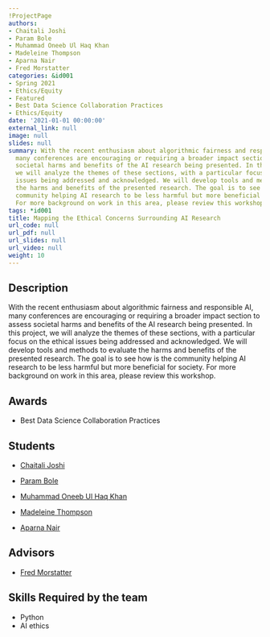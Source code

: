 ```yaml
---
!ProjectPage
authors:
- Chaitali Joshi
- Param Bole
- Muhammad Oneeb Ul Haq Khan
- Madeleine Thompson
- Aparna Nair
- Fred Morstatter
categories: &id001
- Spring 2021
- Ethics/Equity
- Featured
- Best Data Science Collaboration Practices
- Ethics/Equity
date: '2021-01-01 00:00:00'
external_link: null
image: null
slides: null
summary: With the recent enthusiasm about algorithmic fairness and responsible AI,
  many conferences are encouraging or requiring a broader impact section to assess
  societal harms and benefits of the AI research being presented. In this project,
  we will analyze the themes of these sections, with a particular focus on the ethical
  issues being addressed and acknowledged. We will develop tools and methods to evaluate
  the harms and benefits of the presented research. The goal is to see how is the
  community helping AI research to be less harmful but more beneficial for society.
  For more background on work in this area, please review this workshop.
tags: *id001
title: Mapping the Ethical Concerns Surrounding AI Research
url_code: null
url_pdf: null
url_slides: null
url_video: null
weight: 10
---
```

## Description

With the recent enthusiasm about algorithmic fairness and responsible AI, many conferences are encouraging or requiring a broader impact section to assess societal harms and benefits of the AI research being presented. In this project, we will analyze the themes of these sections, with a particular focus on the ethical issues being addressed and acknowledged. We will develop tools and methods to evaluate the harms and benefits of the presented research. The goal is to see how is the community helping AI research to be less harmful but more beneficial for society. For more background on work in this area, please review this workshop.



## Awards
* Best Data Science Collaboration Practices





## Students

* [Chaitali Joshi](../../../author/chaitali-joshi)

* [Param Bole](../../../author/param-bole)

* [Muhammad Oneeb Ul Haq Khan](../../../author/muhammad-oneeb-ul-haq-khan)

* [Madeleine Thompson](../../../author/madeleine-thompson)

* [Aparna Nair](../../../author/aparna-nair)

## Advisors

* [Fred Morstatter](../../../author/fred-morstatter)

## Skills Required by the team


* Python
* AI ethics